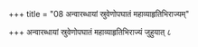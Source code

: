 +++
title = "08 अन्वारब्धायां स्रुवेणोपघातं महाव्याहृतिभिराज्यम्"

+++
अन्वारब्धायां स्रुवेणोपघातं महाव्याहृतिभिराज्यं जुहुयात् ८